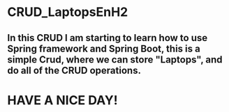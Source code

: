# CRUD_LaptopsEnH2

## In this CRUD I am starting to learn how to use Spring framework and Spring Boot, this is a simple Crud, where we can store "Laptops", and do all of the CRUD operations.


# HAVE A NICE DAY!
